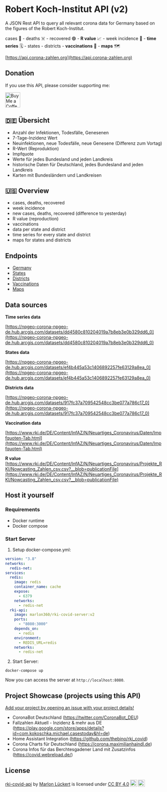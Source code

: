 # Robert Koch-Institut API (v2)

A JSON Rest API to query all relevant corona data for Germany based on the figures of the Robert Koch-Institut.

cases 🤧 - deaths ☠️ - recovered 🟢 - **R value** 📈 - week incidence 📅 - **time series** 🗓 - states - districts - **vaccinations** 💉 - **maps** 🗺

[https://api.corona-zahlen.org](https://api.corona-zahlen.org)

## Donation

If you use this API, please consider supporting me:

<a href='https://ko-fi.com/marlon360' target='_blank'><img height='35' style='border:0px;height:48px;' src='https://az743702.vo.msecnd.net/cdn/kofi3.png?v=0' border='0' alt='Buy Me a Coffee at ko-fi.com' /></a>

## 🇩🇪 Übersicht

- Anzahl der Infektionen, Todesfälle, Genesenen
- 7-Tage-Inzidenz Wert
- Neuinfektionen, neue Todesfälle, neue Genesene (Differenz zum Vortag)
- R-Wert (Reproduktion)
- Impfquote
- Werte für jedes Bundesland und jeden Landkreis
- historische Daten für Deutschland, jedes Bundesland and jeden Landkreis
- Karten mit Bundesländern und Landkreisen

## 🇺🇸 Overview

- cases, deaths, recovered
- week incidence
- new cases, deaths, recovered (difference to yesterday)
- R value (reproduction)
- vaccinations
- data per state and district
- time series for every state and district
- maps for states and districts

## Endpoints

- [Germany](endpoints/germany.md)
- [States](endpoints/states.md)
- [Districts](endpoints/districts.md)
- [Vaccinations](endpoints/vaccinations.md)
- [Maps](endpoints/maps.md)

## Data sources

**Time series data**

[https://npgeo-corona-npgeo-de.hub.arcgis.com/datasets/dd4580c810204019a7b8eb3e0b329dd6_0](https://npgeo-corona-npgeo-de.hub.arcgis.com/datasets/dd4580c810204019a7b8eb3e0b329dd6_0)

**States data**

[https://npgeo-corona-npgeo-de.hub.arcgis.com/datasets/ef4b445a53c1406892257fe63129a8ea_0](https://npgeo-corona-npgeo-de.hub.arcgis.com/datasets/ef4b445a53c1406892257fe63129a8ea_0)

**Districts data**

[https://npgeo-corona-npgeo-de.hub.arcgis.com/datasets/917fc37a709542548cc3be077a786c17_0](https://npgeo-corona-npgeo-de.hub.arcgis.com/datasets/917fc37a709542548cc3be077a786c17_0)

**Vaccination data**

[https://www.rki.de/DE/Content/InfAZ/N/Neuartiges_Coronavirus/Daten/Impfquoten-Tab.html](https://www.rki.de/DE/Content/InfAZ/N/Neuartiges_Coronavirus/Daten/Impfquoten-Tab.html)

**R value**
[https://www.rki.de/DE/Content/InfAZ/N/Neuartiges_Coronavirus/Projekte_RKI/Nowcasting_Zahlen_csv.csv?__blob=publicationFile](https://www.rki.de/DE/Content/InfAZ/N/Neuartiges_Coronavirus/Projekte_RKI/Nowcasting_Zahlen_csv.csv?__blob=publicationFile)

## Host it yourself

### Requirements

- Docker runtime
- Docker compose

### Start Server

1. Setup docker-compose.yml:

```yml
version: "3.8"
networks:
  redis-net:
services:
  redis:
    image: redis
    container_name: cache
    expose:
      - 6379
    networks:
      - redis-net
  rki-api:
    image: marlon360/rki-covid-server:v2
    ports:
      - "8080:3000"
    depends_on:
      - redis
    environment:
      - REDIS_URL=redis
    networks:
      - redis-net
```

2. Start Server:

`docker-compose up`

Now you can access the server at `http://localhost:8080`.

## Project Showcase (projects using this API)

[Add your project by opening an issue with your project details!](https://github.com/marlon360/rki-covid-api/issues/new)

- CoronaBot Deutschland (https://twitter.com/CoronaBot_DEU)
- Fallzahlen Aktuell - Inzidenz & mehr aus DE
(https://play.google.com/store/apps/details?id=com.kokoschka.michael.casestoday&hl=de)
- Home Assistant Integration (https://github.com/thebino/rki_covid)
- Corona Charts für Deutschland (https://corona.maximilianhaindl.de)
- Corona Infos für das Berchtesgadener Land mit Zusatzinfos (https://covid.webreload.de/)

## License

<p xmlns:dct="http://purl.org/dc/terms/" xmlns:cc="http://creativecommons.org/ns#" class="license-text"><a rel="cc:attributionURL" property="dct:title" href="https://rki.marlon-lueckert.de">rki-covid-api</a> by <a rel="cc:attributionURL dct:creator" property="cc:attributionName" href="https://marlon-lueckert.de">Marlon Lückert</a> is licensed under <a rel="license" href="https://creativecommons.org/licenses/by/4.0">CC BY 4.0<img style="height:22px!important;margin-left:3px;vertical-align:text-bottom;" src="https://mirrors.creativecommons.org/presskit/icons/cc.svg?ref=chooser-v1" /><img style="height:22px!important;margin-left:3px;vertical-align:text-bottom;" src="https://mirrors.creativecommons.org/presskit/icons/by.svg?ref=chooser-v1" /></a></p>

